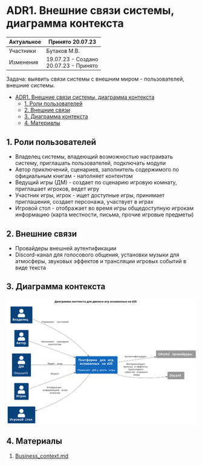 # ADR1. Внешние связи системы, диаграмма контекста

| Актуальное | Принято 20.07.23                          |
|------------|-------------------------------------------|
| Участники  | Бутаков М.В.                              |
| Изменения  | 19.07.23 - Создано<br/>20.07.23 - Принято |

Задача: выявить связи системы с внешним миром - пользователей, внешние системы.

<!-- TOC -->
* [ADR1. Внешние связи системы, диаграмма контекста](#adr1-внешние-связи-системы-диаграмма-контекста)
  * [1. Роли пользователей](#1-роли-пользователей)
  * [2. Внешние связи](#2-внешние-связи)
  * [3. Диаграмма контекста](#3-диаграмма-контекста)
  * [4. Материалы](#4-материалы)
<!-- TOC -->

## 1. Роли пользователей

- Владелец системы, владеющий возможностью настраивать систему, приглашать пользователей, подключать модули
- Автор приключений, сценариев, заполнитель содержимого по официальным книгам - наполняет контентом
- Ведущий игры (ДМ) - создает по сценарию игровую комнату, приглашает игроков, ведет игру
- Участник игры, игрок - ищет доступные игры, принимает приглашения, создает персонажа, участвует в играх
- Игровой стол - отображает во время игры общедоступную игрокам информацию (карта местности, письма, прочие игровые
  предметы)

## 2. Внешние связи

- Провайдеры внешней аутентификации
- Discord-канал для голосового общения, установки музыки для атмосферы, звуковых эффектов и трансляции игровых событий в
  виде текста

## 3. Диаграмма контекста

![Диаграмма контекста](svg/chart/C4_1_context.svg)

## 4. Материалы

1. [Business_context.md](Business_context.md)
